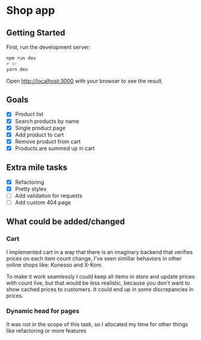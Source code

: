 # Shop app

## Getting Started

First, run the development server:

```bash
npm run dev
# or
yarn dev
```

Open [http://localhost:3000](http://localhost:3000) with your browser to see the result.

## Goals

- [x] Product list
- [x] Search products by name
- [x] Single product page
- [x] Add product to cart
- [x] Remove product from cart
- [x] Products are summed up in cart

## Extra mile tasks

- [x] Refactoring
- [x] Pretty styles
- [ ] Add validation for requests
- [ ] Add custom 404 page

## What could be added/changed

### Cart

I implemented cart in a way that there is an imaginary backend that verifies prices on each item count change, I've seen simillar behaviors in other online shops like: Konesso and X-Kom.

To make it work seamlessly I could keep all items in store and update prices with count live, but that would be less realistic, because you don't want to show cached prices to customers. It could end up in some discrepancies in prices.

### Dynamic head for pages

It was not in the scope of this task, so I allocated my time for other things like refactoring or more features
